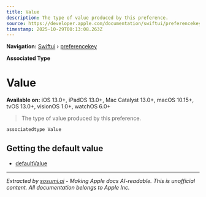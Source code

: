 ```yaml
---
title: Value
description: The type of value produced by this preference.
source: https://developer.apple.com/documentation/swiftui/preferencekey/value
timestamp: 2025-10-29T00:13:08.263Z
---
```


**Navigation:** [Swiftui](/documentation/swiftui) › [preferencekey](/documentation/swiftui/preferencekey)

**Associated Type**

# Value

**Available on:** iOS 13.0+, iPadOS 13.0+, Mac Catalyst 13.0+, macOS 10.15+, tvOS 13.0+, visionOS 1.0+, watchOS 6.0+

> The type of value produced by this preference.

```swift
associatedtype Value
```

## Getting the default value

- [defaultValue](/documentation/swiftui/preferencekey/defaultvalue)

---

*Extracted by [sosumi.ai](https://sosumi.ai) - Making Apple docs AI-readable.*
*This is unofficial content. All documentation belongs to Apple Inc.*
